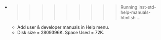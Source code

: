 * >>>>>>>>> Running inst-std-help-manuals-html.sh ...
  * Add user & developer manuals in Help menu.
  * Disk size = 2809396K. Space Used = 72K.
